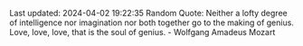 Last updated: 2024-04-02 19:22:35
Random Quote: Neither a lofty degree of intelligence nor imagination nor both together go to the making of genius. Love, love, love, that is the soul of genius. - Wolfgang Amadeus Mozart